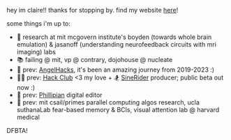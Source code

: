 hey im claire!! thanks for stopping by. find my website [here](https://clairebookworm.com)!

some things i'm up to:

- 🧠 research at mit mcgovern institute's boyden (towards whole brain emulation) & jasanoff (understanding neurofeedback circuits with mri imaging) labs
- 📚 failing @ mit, vp @ contrary, dojohouse @ nucleate
- 👼 prev: [AngelHacks](https://angelhacks.org), it's been an amazing journey from 2019-2023 :)
- 👩‍💻 prev: [Hack Club](https://hackclub.com) <3 my love + 🏂 [SineRider](https://sinerider.com) producer; public beta out now :) 
- 📰 prev: [Phillipian](https://phillipian.net) digital editor
- 🔬 prev: mit csail/primes parallel computing algos research, ucla suthanaLab fear-based memory & BCIs, visual attention lab @ harvard medical

DFBTA! 
